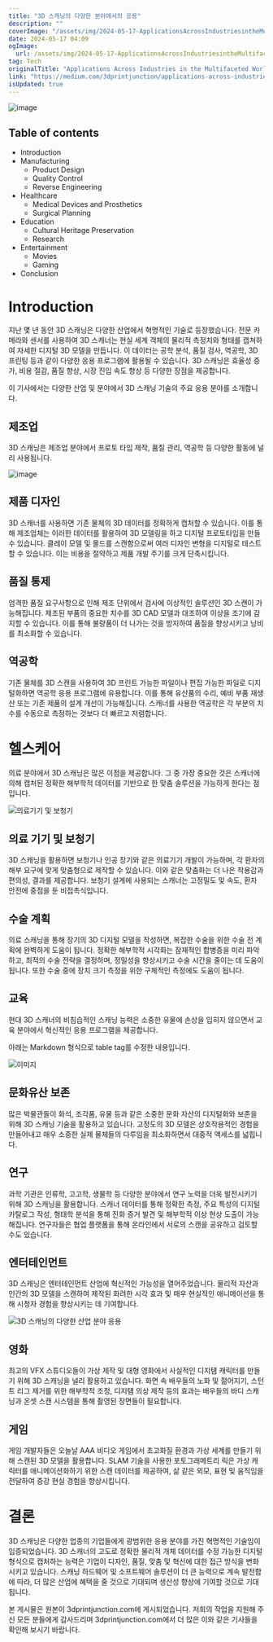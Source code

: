 ```yaml
---
title: "3D 스캐닝의 다양한 분야에서의 응용"
description: ""
coverImage: "/assets/img/2024-05-17-ApplicationsAcrossIndustriesintheMultifacetedWorldof3DScanning_0.png"
date: 2024-05-17 04:09
ogImage: 
  url: /assets/img/2024-05-17-ApplicationsAcrossIndustriesintheMultifacetedWorldof3DScanning_0.png
tag: Tech
originalTitle: "Applications Across Industries in the Multifaceted World of 3D Scanning"
link: "https://medium.com/3dprintjunction/applications-across-industries-in-the-multifaceted-world-of-3d-scanning-d7184886a8ff"
isUpdated: true
---
```





![image](/assets/img/2024-05-17-ApplicationsAcrossIndustriesintheMultifacetedWorldof3DScanning_0.png)

## Table of contents

- Introduction
- Manufacturing
  - Product Design
  - Quality Control
  - Reverse Engineering
- Healthcare
  - Medical Devices and Prosthetics
  - Surgical Planning
- Education
  - Cultural Heritage Preservation
  - Research
- Entertainment
  - Movies
  - Gaming
- Conclusion

# Introduction

<div class="content-ad"></div>

지난 몇 년 동안 3D 스캐닝은 다양한 산업에서 혁명적인 기술로 등장했습니다. 전문 카메라와 센서를 사용하여 3D 스캐너는 현실 세계 객체의 물리적 측정치와 형태를 캡쳐하여 자세한 디지털 3D 모델을 만듭니다. 이 데이터는 공학 분석, 품질 검사, 역공학, 3D 프린팅 등과 같이 다양한 응용 프로그램에 활용될 수 있습니다. 3D 스캐닝은 효율성 증가, 비용 절감, 품질 향상, 시장 진입 속도 향상 등 다양한 장점을 제공합니다.

이 기사에서는 다양한 산업 및 분야에서 3D 스캐닝 기술의 주요 응용 분야를 소개합니다.

## 제조업

3D 스캐닝은 제조업 분야에서 프로토 타입 제작, 품질 관리, 역공학 등 다양한 활동에 널리 사용됩니다.

<div class="content-ad"></div>


![image](/assets/img/2024-05-17-ApplicationsAcrossIndustriesintheMultifacetedWorldof3DScanning_1.png)

## 제품 디자인

3D 스캐너를 사용하면 기존 물체의 3D 데이터를 정확하게 캡처할 수 있습니다. 이를 통해 제조업체는 이러한 데이터를 활용하여 3D 모델링을 하고 디지털 프로토타입을 만들 수 있습니다. 클레이 모델 및 몰드를 스캔함으로써 여러 디자인 변형을 디지털로 테스트할 수 있습니다. 이는 비용을 절약하고 제품 개발 주기를 크게 단축시킵니다.

## 품질 통제


<div class="content-ad"></div>

엄격한 품질 요구사항으로 인해 제조 단위에서 검사에 이상적인 솔루션인 3D 스캔이 가능해집니다. 제조된 부품의 중요한 치수를 3D CAD 모델과 대조하여 이상을 조기에 감지할 수 있습니다. 이를 통해 불량품이 더 나가는 것을 방지하여 품질을 향상시키고 낭비를 최소화할 수 있습니다.

## 역공학

기존 물체를 3D 스캔을 사용하여 3D 프린트 가능한 파일이나 편집 가능한 파일로 디지털화하면 역공학 응용 프로그램에 유용합니다. 이를 통해 유산품의 수리, 예비 부품 재생산 또는 기존 제품의 설계 개선이 가능해집니다. 스캐너를 사용한 역공학은 각 부분의 치수를 수동으로 측정하는 것보다 더 빠르고 저렴합니다.

# 헬스케어

<div class="content-ad"></div>

의료 분야에서 3D 스캐닝은 많은 이점을 제공합니다. 그 중 가장 중요한 것은 스캐너에 의해 캡처된 정확한 해부학적 데이터를 기반으로 한 맞춤 솔루션을 가능하게 한다는 점입니다.

![의료기기 및 보청기](/assets/img/2024-05-17-ApplicationsAcrossIndustriesintheMultifacetedWorldof3DScanning_2.png)

## 의료 기기 및 보청기

3D 스캐닝을 활용하면 보청기나 인공 장기와 같은 의료기기 개발이 가능하며, 각 환자의 해부 요구에 맞게 맞춤형으로 제작할 수 있습니다. 이와 같은 맞춤화는 더 나은 착용감과 편의성, 결과를 제공합니다. 보청기 설계에 사용되는 스캐너는 고정밀도 및 속도, 환자 안전에 중점을 둔 비접촉식입니다.

<div class="content-ad"></div>

## 수술 계획

의료 스캐닝을 통해 장기의 3D 디지털 모델을 작성하면, 복잡한 수술을 위한 수술 전 계획에 완벽하게 도움이 됩니다. 정확한 해부학적 시각화는 잠재적인 합병증을 미리 파악하고, 최적의 수술 전략을 결정하며, 정밀성을 향상시키고 수술 시간을 줄이는 데 도움이 됩니다. 또한 수술 중에 장치 크기 측정을 위한 구체적인 측정에도 도움이 됩니다.

## 교육

현대 3D 스캐너의 비침습적인 스캐닝 능력은 소중한 유물에 손상을 입히지 않으면서 교육 분야에서 혁신적인 응용 프로그램을 제공합니다.

<div class="content-ad"></div>

아래는 Markdown 형식으로 table tag를 수정한 내용입니다.


![이미지](/assets/img/2024-05-17-ApplicationsAcrossIndustriesintheMultifacetedWorldof3DScanning_3.png)

## 문화유산 보존

많은 박물관들이 화석, 조각품, 유물 등과 같은 소중한 문화 자산의 디지털화와 보존을 위해 3D 스캐닝 기술을 활용하고 있습니다. 고정도의 3D 모델은 상호작용적인 경험을 만들어내고 매우 소중한 실제 물체들의 다루임을 최소화하면서 대중적 액세스를 넓힙니다.

## 연구


<div class="content-ad"></div>

과학 기관은 인류학, 고고학, 생물학 등 다양한 분야에서 연구 노력을 더욱 발전시키기 위해 3D 스캐닝을 활용합니다. 스캐너 데이터를 통해 정확한 측정, 주요 특성의 디지털 카탈로그 작성, 형태학 분석을 통해 진화 증거 발견 및 해부학적 이상 현상 도출이 가능해집니다. 연구자들은 협업 플랫폼을 통해 온라인에서 서로의 스캔을 공유하고 검토할 수도 있습니다.

## 엔터테인먼트

3D 스캐닝은 엔터테인먼트 산업에 혁신적인 가능성을 열어주었습니다. 물리적 자산과 인간의 3D 모델을 스캔하여 제작된 화려한 시각 효과 및 매우 현실적인 애니메이션을 통해 시청자 경험을 향상시키는 데 기여합니다.

![3D 스캐닝의 다양한 산업 분야 응용](/assets/img/2024-05-17-ApplicationsAcrossIndustriesintheMultifacetedWorldof3DScanning_4.png)

<div class="content-ad"></div>

## 영화

최고의 VFX 스튜디오들이 가상 제작 및 대형 영화에서 사실적인 디지턤 캐릭터를 만들기 위해 3D 스캐닝을 널리 활용하고 있습니다. 화면 속 배우들의 노화 및 젊어지기, 스턴트 리그 제거를 위한 해부학적 조정, 디지턤 의상 제작 등의 효과는 배우들의 바디 스캐닝과 온셋 스캔 시스템을 통해 촬영된 장면들이 필요합니다.

## 게임

게임 개발자들은 오늘날 AAA 비디오 게임에서 초고화질 환경과 가상 세계를 만들기 위해 스캔된 3D 모델을 활용합니다. SLAM 기술을 사용한 포토그래메트리 릭은 가상 캐릭터를 애니메이션화하기 위한 스캔 데이터를 제공하여, 삶 같은 외모, 표현 및 움직임을 전달하여 증강 현실 경험을 향상시킵니다.

<div class="content-ad"></div>

# 결론

3D 스캐닝은 다양한 업종의 기업들에게 광범위한 응용 분야를 가진 혁명적인 기술임이 입증되었습니다. 3D 스캐너의 고도로 정확한 물리적 개체 데이터를 수정 가능한 디지털 형식으로 캡처하는 능력은 기업이 디자인, 품질, 맞춤 및 혁신에 대한 접근 방식을 변화시키고 있습니다. 스캐닝 하드웨어 및 소프트웨어 솔루션이 더 큰 능력으로 계속 발전함에 따라, 더 많은 산업에 혜택을 줄 것으로 기대되며 생산성 향상에 기여할 것으로 기대됩니다.

본 게시물은 원본이 3dprintjunction.com에 게시되었습니다.
저희의 작업을 지원해 주신 모든 분들에게 감사드리며 3dprintjunction.com에서 더 많은 이와 같은 기사들을 확인해 보시기 바랍니다.